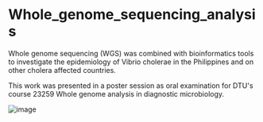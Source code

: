 # Whole_genome_sequencing_analysis
Whole genome sequencing (WGS) was combined with bioinformatics tools to investigate the epidemiology of Vibrio cholerae in the Philippines and on other cholera affected countries.

This work was presented in a poster session as oral examination for DTU's course 23259 Whole genome analysis in diagnostic microbiology.

![image](https://github.com/kalilamali/Whole_genome_sequencing/blob/master/WGS_poster.png)

